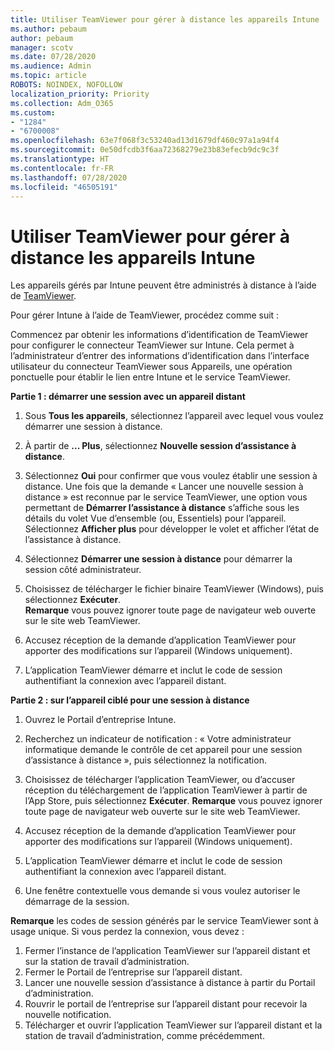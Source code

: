 ```yaml
---
title: Utiliser TeamViewer pour gérer à distance les appareils Intune
ms.author: pebaum
author: pebaum
manager: scotv
ms.date: 07/28/2020
ms.audience: Admin
ms.topic: article
ROBOTS: NOINDEX, NOFOLLOW
localization_priority: Priority
ms.collection: Adm_O365
ms.custom:
- "1284"
- "6700008"
ms.openlocfilehash: 63e7f068f3c53240ad13d1679df460c97a1a94f4
ms.sourcegitcommit: 0e50dfcdb3f6aa72368279e23b83efecb9dc9c3f
ms.translationtype: HT
ms.contentlocale: fr-FR
ms.lasthandoff: 07/28/2020
ms.locfileid: "46505191"
---
```

# <a name="use-teamviewer-to-remotely-administer-intune-devices"></a>Utiliser TeamViewer pour gérer à distance les appareils Intune

Les appareils gérés par Intune peuvent être administrés à distance à l’aide de [TeamViewer](https://www.teamviewer.com/).

Pour gérer Intune à l’aide de TeamViewer, procédez comme suit : 

Commencez par obtenir les informations d’identification de TeamViewer pour configurer le connecteur TeamViewer sur Intune. Cela permet à l’administrateur d’entrer des informations d’identification dans l’interface utilisateur du connecteur TeamViewer sous Appareils, une opération ponctuelle pour établir le lien entre Intune et le service TeamViewer.

**Partie 1 : démarrer une session avec un appareil distant**

1. Sous **Tous les appareils**, sélectionnez l’appareil avec lequel vous voulez démarrer une session à distance.
2. À partir de **... Plus**, sélectionnez **Nouvelle session d’assistance à distance**.
3. Sélectionnez **Oui** pour confirmer que vous voulez établir une session à distance.
    Une fois que la demande « Lancer une nouvelle session à distance » est reconnue par le service TeamViewer, une option vous permettant de **Démarrer l’assistance à distance** s’affiche sous les détails du volet Vue d’ensemble (ou, Essentiels) pour l’appareil. Sélectionnez **Afficher plus** pour développer le volet et afficher l’état de l’assistance à distance.
4. Sélectionnez **Démarrer une session à distance** pour démarrer la session côté administrateur.
5. Choisissez de télécharger le fichier binaire TeamViewer (Windows), puis sélectionnez **Exécuter**.<br/>
    **Remarque** vous pouvez ignorer toute page de navigateur web ouverte sur le site web TeamViewer.

6. Accusez réception de la demande d’application TeamViewer pour apporter des modifications sur l’appareil (Windows uniquement).
7. L’application TeamViewer démarre et inclut le code de session authentifiant la connexion avec l’appareil distant.

**Partie 2 : sur l’appareil ciblé pour une session à distance**

1. Ouvrez le Portail d’entreprise Intune.
2. Recherchez un indicateur de notification : « Votre administrateur informatique demande le contrôle de cet appareil pour une session d’assistance à distance », puis sélectionnez la notification.
3. Choisissez de télécharger l’application TeamViewer, ou d’accuser réception du téléchargement de l’application TeamViewer à partir de l’App Store, puis sélectionnez **Exécuter**.
    **Remarque** vous pouvez ignorer toute page de navigateur web ouverte sur le site web TeamViewer.

4. Accusez réception de la demande d’application TeamViewer pour apporter des modifications sur l’appareil (Windows uniquement).
5. L’application TeamViewer démarre et inclut le code de session authentifiant la connexion avec l’appareil distant.
6. Une fenêtre contextuelle vous demande si vous voulez autoriser le démarrage de la session.

**Remarque** les codes de session générés par le service TeamViewer sont à usage unique. Si vous perdez la connexion, vous devez :

1. Fermer l’instance de l’application TeamViewer sur l’appareil distant et sur la station de travail d’administration.
2. Fermer le Portail de l’entreprise sur l’appareil distant.
3. Lancer une nouvelle session d’assistance à distance à partir du Portail d’administration.
4. Rouvrir le portail de l’entreprise sur l’appareil distant pour recevoir la nouvelle notification.
5. Télécharger et ouvrir l’application TeamViewer sur l’appareil distant et la station de travail d’administration, comme précédemment.